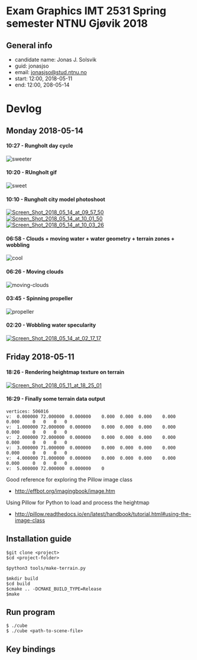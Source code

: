 
# Exam Graphics IMT 2531 Spring semester NTNU Gjøvik 2018

## General info
* candidate name: Jonas J. Solsvik
* guid: jonasjso
* email: jonasjso@stud.ntnu.no
* start: 12:00, 2018-05-11
* end:   12:00, 208-05-14


# Devlog

## Monday 2018-05-14

#### 10:27 - Rungholt day cycle

![sweeter](https://media.giphy.com/media/57WbJAYEyn3QPwmlgq/giphy.gif)


#### 10:20 - RUngholt gif

![sweet](https://media.giphy.com/media/2ifRiYjkBEORZzTrjX/giphy.gif)


#### 10:10 - Rungholt city model photoshoot

<a href="https://ibb.co/ijN15d"><img src="https://preview.ibb.co/j1XerJ/Screen_Shot_2018_05_14_at_09_57_50.png" alt="Screen_Shot_2018_05_14_at_09_57_50" border="0"></a>
<a href="https://ibb.co/kAC15d"><img src="https://preview.ibb.co/bveg5d/Screen_Shot_2018_05_14_at_10_01_50.png" alt="Screen_Shot_2018_05_14_at_10_01_50" border="0"></a>
<a href="https://ibb.co/djDkWJ"><img src="https://preview.ibb.co/gCYkWJ/Screen_Shot_2018_05_14_at_10_03_26.png" alt="Screen_Shot_2018_05_14_at_10_03_26" border="0"></a>


#### 06:58 - Clouds + moving water + water geometry + terrain zones + wobbling

![cool](https://media.giphy.com/media/A7WjobeQrbMLVkHlfU/giphy.gif)


#### 06:26 - Moving clouds

![moving-clouds](https://media.giphy.com/media/9S5mBWjvrTz1AxHRpx/giphy.gif)

#### 03:45 - Spinning propeller 

![propeller](https://media.giphy.com/media/u45hRBtVbehl87AOro/giphy.gif)


#### 02:20 - Wobbling water specularity

<a href="https://ibb.co/m1ZHdy"><img src="https://preview.ibb.co/jUziJy/Screen_Shot_2018_05_14_at_02_17_17.png" alt="Screen_Shot_2018_05_14_at_02_17_17" border="0"></a>


## Friday 2018-05-11


#### 18:26 - Rendering heightmap texture on terrain

<a href="https://ibb.co/dfHc8y"><img src="https://preview.ibb.co/eDsATy/Screen_Shot_2018_05_11_at_18_25_01.png" alt="Screen_Shot_2018_05_11_at_18_25_01" border="0"></a>

#### 16:29 - Finally some terrain data output

```shell
vertices: 506016
v:  0.000000 72.000000  0.000000    0.000  0.000  0.000    0.000  0.000     0   0   0   0
v:  1.000000 72.000000  0.000000    0.000  0.000  0.000    0.000  0.000     0   0   0   0
v:  2.000000 72.000000  0.000000    0.000  0.000  0.000    0.000  0.000     0   0   0   0
v:  3.000000 71.000000  0.000000    0.000  0.000  0.000    0.000  0.000     0   0   0   0
v:  4.000000 71.000000  0.000000    0.000  0.000  0.000    0.000  0.000     0   0   0   0
v:  5.000000 72.000000  0.000000    0
```

Good reference for exploring the Pillow image class
* http://effbot.org/imagingbook/image.htm

Using Pillow for Python to load and process the heightmap
* http://pillow.readthedocs.io/en/latest/handbook/tutorial.html#using-the-image-class



## Installation guide

```
$git clone <project>
$cd <project-folder>

$python3 tools/make-terrain.py

$mkdir build
$cd build
$cmake .. -DCMAKE_BUILD_TYPE=Release
$make
```

## Run program
```
$ ./cube
$ ./cube <path-to-scene-file>
```


## Key bindings

